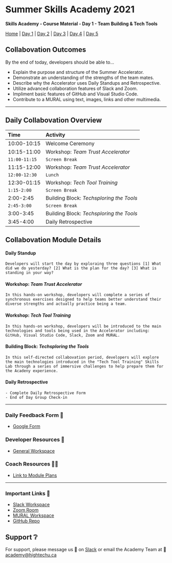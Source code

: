# Summer Skills Academy 2021

**Skills Academy - Course Material - Day 1 - Team Building & Tech Tools**

[Home](/2021-skills-academy) | [Day 1](/2021-skills-academy/modules/day1/) | [Day 2](/2021-skills-academy/modules/day2/) | [Day 3](/2021-skills-academy/modules/day3/) | [Day 4](/2021-skills-academy/modules/day4/) | [Day 5](/2021-skills-academy/modules/day5/) 

## Collabovation Outcomes

By the end of today, developers should be able to...
* Explain the purpose and structure of the Summer Accelerator.
* Demonstrate an understanding of the strengths of the team mates.
* Describe why the Accelerator uses Daily Standups and Retrospective.
* Utilize advanced collaboration features of Slack and Zoom.
* Impliment basic features of GitHub and Visual Studio Code.
* Contribute to a MURAL using text, images, links and other multimedia.

---

## Daily Collabovation Overview

|Time|Activity|
|:---|:---|
|10:00-10:15|Welcome Ceremony| 
|10:15-11:00|Workshop: _Team Trust Accelerator_|
|`11:00-11:15`|`Screen Break`|
|11:15-12:00|Workshop: _Team Trust Accelerator_ | 
|`12:00-12:30`|`Lunch`|
|12:30-01:15|Workshop: _Tech Tool Training_ | 
|`1:15-2:00`|`Screen Break`|
|2:00-2:45|Building Block: _Techsploring the Tools_ | 
|`2:45-3:00`|`Screen Break`|
|3:00-3:45|Building Block: _Techsploring the Tools_ | 
|3:45-4:00|Daily Retrospective| 


## Collabovation Module Details

#### Daily Standup
```
Developers will start the day by exploraing three questions [1] What did we do yesterday? [2] What is the plan for the day? [3] What is standing in your way?
```

#### Workshop: _Team Trust Accelerator_

```
In this hands-on workshop, developers will complete a series of synchronous exercises designed to help teams better understand their diverse strengths and actually practice being a team.
```
#### Workshop: _Tech Tool Training_
```
In this hands-on workshop, developers will be introduced to the main technologies and tools being used in the Accelerator including: GitHub, Visual Studio Code, Slack, Zoom and MURAL.
```
#### Building Block: _Techsploring the Tools_

```
In this self-directed collabovation period, developers will explore the main technologies introduced in the "Tech Tool Training" Skills Lab through a series of immersive challenges to help prepare them for the Acadeny experience.
```

#### Daily Retrospective
```
- Complete Daily Retrospective Form
- End of Day Group Check-in
```

---

### Daily Feedback Form :loudspeaker:

* [Google Form](https://forms.gle/tNmshMyaU2523mD4A)

### Developer Resources :blue_book:

* [General Workspace](https://app.mural.co/t/hightechu8022/m/hightechu8022/1628903701606/20c50d29cbcdd13cf3c68a2027e6096fc89bd40a?sender=andrew5384)

### Coach Resources :woman_teacher:
* [Link to Module Plans](https://drive.google.com/drive/folders/1vJYErYj_LXAAW-8XfwyFPL44M_YTQ8hz?usp=sharing)

---

### Important Links :link: 

* [Slack Workspace](https://hightechuacademy.slack.com)
* [Zoom Room](https://uvic.zoom.us/j/87546215580?pwd=VDU1VWw5WnJxTkhNelFXdlh5VHg4UT09)
* [MURAL Workspace](https://app.mural.co/t/hightechu8022/m/hightechu8022/1628903701606/20c50d29cbcdd13cf3c68a2027e6096fc89bd40a?sender=andrew5384)
* [GitHub Repo](https://github.com/hightechu/2021-skills-academy) 

## Support :grey_question:

For support, please message us 💬 on [Slack](https://hightechuacademy.slack.com) or email the Academy Team at :email: <academy@hightechu.ca>
